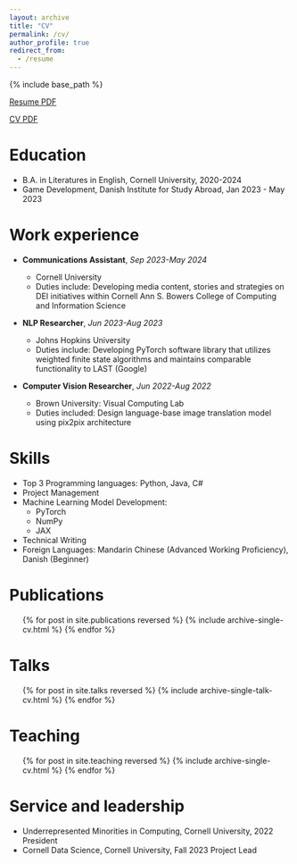 ```yaml
---
layout: archive
title: "CV"
permalink: /cv/
author_profile: true
redirect_from:
  - /resume
---
```


{% include base_path %}

[Resume PDF](http://imanif.github.io/files/resume.pdf)


[CV PDF](http://imanif.github.io/files/cv.pdf)


Education
======
* B.A. in Literatures in English, Cornell University, 2020-2024
* Game Development, Danish Institute for Study Abroad, Jan 2023 - May 2023

Work experience
======
* **Communications Assistant**, *Sep 2023-May 2024*
  * Cornell University
  * Duties include: Developing media content, stories and strategies on DEI initiatives within Cornell Ann S. Bowers College of Computing and Information Science

* **NLP Researcher**, *Jun 2023-Aug 2023*
  * Johns Hopkins University
  * Duties include: Developing PyTorch software library that utilizes weighted finite state algorithms and maintains comparable functionality to LAST (Google)

* **Computer Vision Researcher**, *Jun 2022-Aug 2022*
  * Brown University: Visual Computing Lab
  * Duties included: Design language-base image translation model using pix2pix architecture
  
Skills
======
* Top 3 Programming languages: Python, Java, C#
* Project Management
* Machine Learning Model Development:
  * PyTorch
  * NumPy
  * JAX
* Technical Writing
* Foreign Languages: Mandarin Chinese (Advanced Working Proficiency), Danish (Beginner)

Publications
======
  <ul>{% for post in site.publications reversed %}
    {% include archive-single-cv.html %}
  {% endfor %}</ul>
  
Talks
======
  <ul>{% for post in site.talks reversed %}
    {% include archive-single-talk-cv.html  %}
  {% endfor %}</ul>
  
Teaching
======
  <ul>{% for post in site.teaching reversed %}
    {% include archive-single-cv.html %}
  {% endfor %}</ul>
  
Service and leadership
======
* Underrepresented Minorities in Computing, Cornell University, 2022 President
* Cornell Data Science, Cornell University, Fall 2023 Project Lead
